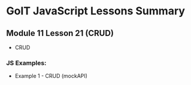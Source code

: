 # GoIT JavaScript Lessons Summary

## Module 11 Lesson 21 (CRUD)

- CRUD

### JS Examples:

- Example 1 - CRUD (mockAPI)
